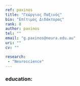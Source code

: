 ```yaml
---
ref: paxinos
title: "Γεώργιος Παξινός"
bio: "Επίτιμος Διδάκτορας"
rank: 8
author: paxinos
tel: ""
email: "g.paxinos@neura.edu.au"
uri: ""
cv: ""

research:
 - "Neuroscience"
---
```


### education:
